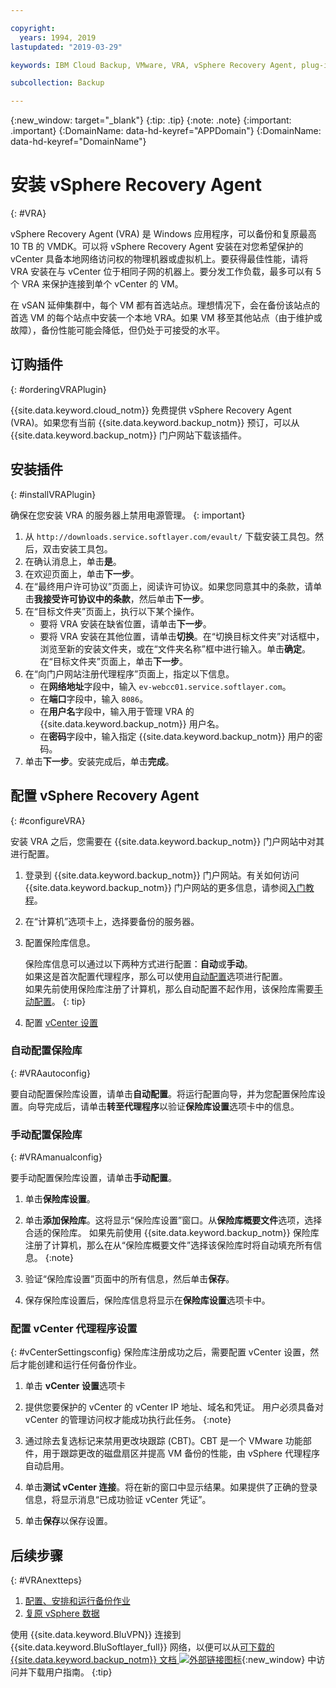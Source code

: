 ```yaml
---

copyright:
  years: 1994, 2019
lastupdated: "2019-03-29"

keywords: IBM Cloud Backup, VMware, VRA, vSphere Recovery Agent, plug-in, plugin, EVault, Carbonite, vSphere

subcollection: Backup

---
```

{:new_window: target="_blank"}
{:tip: .tip}
{:note: .note}
{:important: .important}
{:DomainName: data-hd-keyref="APPDomain"}
{:DomainName: data-hd-keyref="DomainName"}

# 安装 vSphere Recovery Agent
{: #VRA}

vSphere Recovery Agent (VRA) 是 Windows 应用程序，可以备份和复原最高 10 TB 的 VMDK。可以将 vSphere Recovery Agent 安装在对您希望保护的 vCenter 具备本地网络访问权的物理机器或虚拟机上。要获得最佳性能，请将 VRA 安装在与 vCenter 位于相同子网的机器上。要分发工作负载，最多可以有 5 个 VRA 来保护连接到单个 vCenter 的 VM。

在 vSAN 延伸集群中，每个 VM 都有首选站点。理想情况下，会在备份该站点的首选 VM 的每个站点中安装一个本地 VRA。如果 VM 移至其他站点（由于维护或故障），备份性能可能会降低，但仍处于可接受的水平。


## 订购插件
{: #orderingVRAPlugin}

{{site.data.keyword.cloud_notm}} 免费提供 vSphere Recovery Agent (VRA)。如果您有当前 {{site.data.keyword.backup_notm}} 预订，可以从 {{site.data.keyword.backup_notm}} 门户网站下载该插件。

## 安装插件
{: #installVRAPlugin}

确保在您安装 VRA 的服务器上禁用电源管理。
{: important}

1. 从 `http://downloads.service.softlayer.com/evault/` 下载安装工具包。然后，双击安装工具包。
2. 在确认消息上，单击**是**。
3. 在欢迎页面上，单击**下一步**。
4. 在“最终用户许可协议”页面上，阅读许可协议。如果您同意其中的条款，请单击**我接受许可协议中的条款**，然后单击**下一步**。
5. 在“目标文件夹”页面上，执行以下某个操作。
   * 要将 VRA 安装在缺省位置，请单击**下一步**。
   * 要将 VRA 安装在其他位置，请单击**切换**。在“切换目标文件夹”对话框中，浏览至新的安装文件夹，或在“文件夹名称”框中进行输入。单击**确定**。在“目标文件夹”页面上，单击**下一步**。
6. 在“向门户网站注册代理程序”页面上，指定以下信息。
   * 在**网络地址**字段中，输入 `ev-webcc01.service.softlayer.com`。
   * 在**端口**字段中，输入 `8086`。
   * 在**用户名**字段中，输入用于管理 VRA 的 {{site.data.keyword.backup_notm}} 用户名。
   * 在**密码**字段中，输入指定 {{site.data.keyword.backup_notm}} 用户的密码。
7.	单击**下一步**。安装完成后，单击**完成**。

## 配置 vSphere Recovery Agent
{: #configureVRA}

安装 VRA 之后，您需要在 {{site.data.keyword.backup_notm}} 门户网站中对其进行配置。

1. 登录到 {{site.data.keyword.backup_notm}} 门户网站。有关如何访问 {{site.data.keyword.backup_notm}} 门户网站的更多信息，请参阅[入门教程](/docs/infrastructure/Backup?topic=Backup-getting-started#accessingWebCC)。
2. 在“计算机”选项卡上，选择要备份的服务器。
3. 配置保险库信息。

   保险库信息可以通过以下两种方式进行配置：**自动**或**手动**。<br/>如果这是首次配置代理程序，那么可以使用[自动配置](#VRAautoconfig)选项进行配置。<br/>如果先前使用保险库注册了计算机，那么自动配置不起作用，该保险库需要[手动配置](#VRAmanualconfig)。
   {: tip}

4. 配置 [vCenter 设置](#vCenterSettingsconfig)   

### 自动配置保险库
{: #VRAautoconfig}

要自动配置保险库设置，请单击**自动配置**。将运行配置向导，并为您配置保险库设置。向导完成后，请单击**转至代理程序**以验证**保险库设置**选项卡中的信息。
 

### 手动配置保险库
{: #VRAmanualconfig}

要手动配置保险库设置，请单击**手动配置**。   
1. 单击**保险库设置**。
2. 单击**添加保险库**。这将显示“保险库设置”窗口。从**保险库概要文件**选项，选择合适的保险库。
   如果先前使用 {{site.data.keyword.backup_notm}} 保险库注册了计算机，那么在从“保险库概要文件”选择该保险库时将自动填充所有信息。
   {:note}

3. 验证“保险库设置”页面中的所有信息，然后单击**保存**。
4. 保存保险库设置后，保险库信息将显示在**保险库设置**选项卡中。


### 配置 vCenter 代理程序设置
{: #vCenterSettingsconfig}
保险库注册成功之后，需要配置 vCenter 设置，然后才能创建和运行任何备份作业。

1. 单击 **vCenter 设置**选项卡
2. 提供您要保护的 vCenter 的 vCenter IP 地址、域名和凭证。
   用户必须具备对 vCenter 的管理访问权才能成功执行此任务。
   {:note}

3. 通过除去复选标记来禁用更改块跟踪 (CBT)。CBT 是一个 VMware 功能部件，用于跟踪更改的磁盘扇区并提高 VM 备份的性能，由 vSphere 代理程序自动启用。
4. 单击**测试 vCenter 连接**。将在新的窗口中显示结果。如果提供了正确的登录信息，将显示消息“已成功验证 vCenter 凭证”。
5. 单击**保存**以保存设置。 

## 后续步骤
{: #VRAnextteps}
1. [配置、安排和运行备份作业](/docs/infrastructure/Backup?topic=Backup-ConfigureVRA#VConfigureVRA)
2. [复原 vSphere 数据](/docs/infrastructure/Backup?topic=Backup-VRARestore#VRARestore)

使用 {{site.data.keyword.BluVPN}} 连接到 {{site.data.keyword.BluSoftlayer_full}} 网络，以便可以从[可下载的 {{site.data.keyword.backup_notm}} 文档 ![外部链接图标](../../icons/launch-glyph.svg "外部链接图标")](http://downloads.service.softlayer.com/evault/Documentation/){:new_window} 中访问并下载用户指南。
{:tip}

